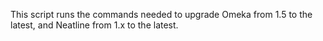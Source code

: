 This script runs the commands needed to upgrade Omeka from 1.5 to the latest, and Neatline from 1.x to the latest.
